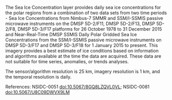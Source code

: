 The Sea Ice Concentration layer provides daily sea ice concentrations for the polar regions from a combination of two data sets from two time periods - Sea Ice Concentrations from Nimbus-7 SMMR and SSM/I-SSMIS passive microwave instruments on the DMSP 5D-2/F11, DMSP 5D-2/F13, DMSP 5D-2/F8, DMSP 5D-3/F17 platforms for 26 October 1978 to 31 December 2015 and Near-Real-Time DMSP SSMIS Daily Polar Gridded Sea Ice Concentrations from the SSM/I-SSMIS passive microwave instruments on DMSP 5D-3/F17 and DMSP 5D-3/F18 for 1 January 2015 to present. This imagery provides a best estimate of ice conditions based on information and algorithms available at the time the data are acquired. These data are not suitable for time series, anomalies, or trends analyses.

The sensor/algorithm resolution is 25 km, imagery resolution is 1 km, and the temporal resolution is daily.

References: NSIDC-0051 [doi:10.5067/8GQ8LZQVL0VL](https://doi.org/10.5067/8GQ8LZQVL0VL); NSIDC-0081 [doi:10.5067/U8C09DWVX9LM](https://doi.org/10.5067/U8C09DWVX9LM)
